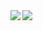 <img src="https://github-readme-stats.vercel.app/api?username=Robot-Inventor&show_icons=true" align="left">
<img src="https://github-readme-stats.vercel.app/api/top-langs/?username=Robot-Inventor&layout=compact" align="left">
